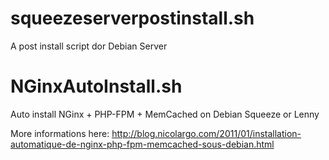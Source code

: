 squeezeserverpostinstall.sh
=======================================================

A post install script dor Debian Server

NGinxAutoInstall.sh
===================

Auto install NGinx + PHP-FPM + MemCached on Debian Squeeze or Lenny

More informations here: http://blog.nicolargo.com/2011/01/installation-automatique-de-nginx-php-fpm-memcached-sous-debian.html
